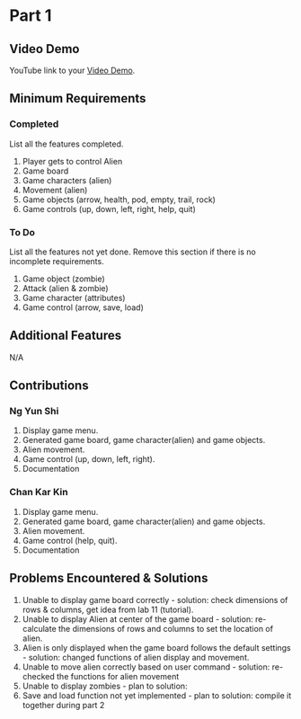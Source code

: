 # Part 1

## Video Demo

YouTube link to your [Video Demo](https://www.youtube.com/watch?v=JBfFP3LGfYs).

## Minimum Requirements

### Completed

List all the features completed.

1. Player gets to control Alien
2. Game board
3. Game characters (alien)
4. Movement (alien)
5. Game objects (arrow, health, pod, empty, trail, rock)
6. Game controls (up, down, left, right, help, quit)

### To Do

List all the features not yet done. Remove this section if there is no incomplete requirements.

1. Game object (zombie)
2. Attack (alien & zombie)
3. Game character (attributes)
4. Game control (arrow, save, load)

## Additional Features

N/A

## Contributions

### Ng Yun Shi

1. Display game menu.
2. Generated game board, game character(alien) and game objects.
3. Alien movement.
4. Game control (up, down, left, right).
5. Documentation

### Chan Kar Kin

1. Display game menu.
2. Generated game board, game character(alien) and game objects.
3. Alien movement.
4. Game control (help, quit).
5. Documentation


## Problems Encountered & Solutions

1. Unable to display game board correctly - solution: check dimensions of rows & columns, get idea from lab 11 (tutorial).
2. Unable to display Alien at center of the game board - solution: re-calculate the dimensions of rows and columns to set the location of alien.
3. Alien is only displayed when the game board follows the default settings - solution: changed functions of alien display and movement.
4. Unable to move alien correctly based on user command - solution: re-checked the functions for alien movement
5. Unable to display zombies - plan to solution:  
6. Save and load function not yet implemented - plan to solution: compile it together during part 2
